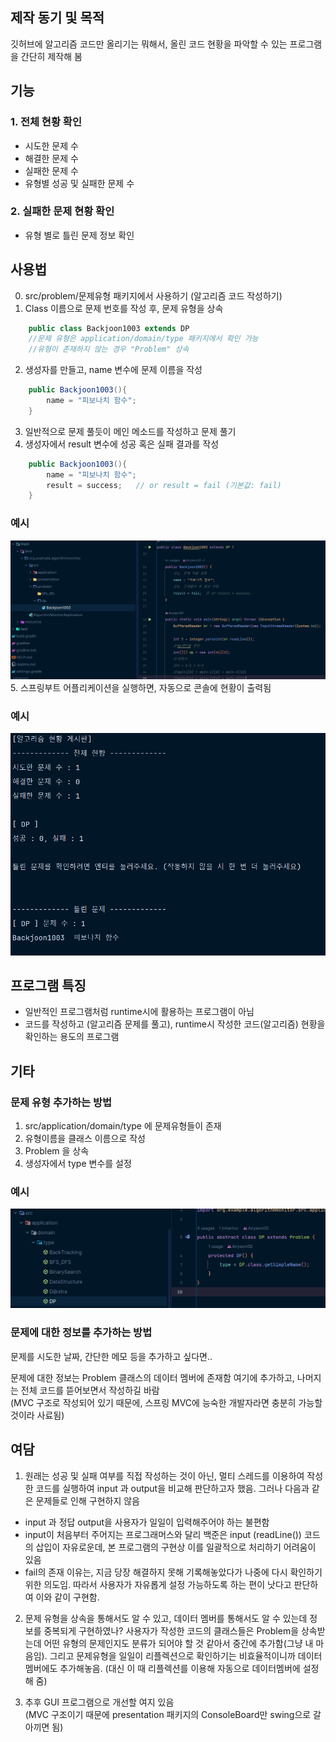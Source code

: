 ## 제작 동기 및 목적
깃허브에 알고리즘 코드만 올리기는 뭐해서, 올린 코드 현황을 파악할 수 있는 프로그램을 간단히 제작해 봄


## 기능
### 1. 전체 현황 확인
- 시도한 문제 수
- 해결한 문제 수
- 실패한 문제 수
- 유형별 성공 및 실패한 문제 수

### 2. 실패한 문제 현황 확인
- 유형 별로 틀린 문제 정보 확인

## 사용법
0. src/problem/문제유형 패키지에서 사용하기 (알고리즘 코드 작성하기)
1. Class 이름으로 문제 번호를 작성 후, 문제 유형을 상속 <br>
```java 
    public class Backjoon1003 extends DP
    //문제 유형은 application/domain/type 패키지에서 확인 가능
    //유형이 존재하지 않는 경우 "Problem" 상속
```
2. 생성자를 만들고, name 변수에 문제 이름을 작성 <br>
```java
    public Backjoon1003(){ 
        name = "피보나치 함수"; 
    }
```
3. 일반적으로 문제 풀듯이 메인 메소드를 작성하고 문제 풀기
4. 생성자에서 result 변수에 성공 혹은 실패 결과를 작성 <br>
```java
    public Backjoon1003(){ 
        name = "피보나치 함수";
        result = success;   // or result = fail (기본값: fail)
    }
```
### 예시
![img_7.png](img_7.png)
5. 스프링부트 어플리케이션을 실행하면, 자동으로 콘솔에 현황이 출력됨 <br>
### 예시
![img_5.png](img_5.png)

## 프로그램 특징
- 일반적인 프로그램처럼 runtime시에 활용하는 프로그램이 아님
- 코드를 작성하고 (알고리즘 문제를 풀고), runtime시 작성한 코드(알고리즘) 현황을 확인하는 용도의 프로그램

## 기타
### 문제 유형 추가하는 방법
1. src/application/domain/type 에 문제유형들이 존재
2. 유형이름을 클래스 이름으로 작성
3. Problem 을 상속
4. 생성자에서 type 변수를 설정 <br>
### 예시
![img_8.png](img_8.png)

### 문제에 대한 정보를 추가하는 방법
문제를 시도한 날짜, 간단한 메모 등을 추가하고 싶다면..

문제에 대한 정보는 Problem 클래스의 데이터 멤버에 존재함
여기에 추가하고, 나머지는 전체 코드를 뜯어보면서 작성하길 바람 <br>
(MVC 구조로 작성되어 있기 때문에, 스프링 MVC에 능숙한 개발자라면 충분히 가능할 것이라 사료됨)

## 여담
1. 원래는 성공 및 실패 여부를 직접 작성하는 것이 아닌, 멀티 스레드를 이용하여 작성한 코드를 실행하여 input 과 output을 비교해 판단하고자 했음.
   그러나 다음과 같은 문제들로 인해 구현하지 않음
- input 과 정답 output을 사용자가 일일이 입력해주어야 하는 불편함
- input이 처음부터 주어지는 프로그래머스와 달리 백준은 input (readLine()) 코드의 삽입이 자유로운데, 본 프로그램의 구현상 이를 일괄적으로 처리하기 어려움이 있음
- fail의 존재 이유는, 지금 당장 해결하지 못해 기록해놓았다가 나중에 다시 확인하기 위한 의도임. 따라서 사용자가 자유롭게 설정 가능하도록 하는 편이 낫다고 판단하여 이와 같이 구현함.

2. 문제 유형을 상속을 통해서도 알 수 있고, 데이터 멤버를 통해서도 알 수 있는데 정보를 중복되게 구현하였나?
   사용자가 작성한 코드의 클래스들은 Problem을 상속받는데 어떤 유형의 문제인지도 분류가 되어야 할 것 같아서 중간에 추가함(그냥 내 마음임). 그리고 문제유형을 일일이 리플렉션으로 확인하기는 비효율적이니까 데이터멤버에도 추가해놓음. (대신 이 때 리플렉션를 이용해 자동으로 데이터멤버에 설정해 줌)

3. 추후 GUI 프로그램으로 개선할 여지 있음 <br>
   (MVC 구조이기 때문에 presentation 패키지의 ConsoleBoard만 swing으로 갈아끼면 됨)




